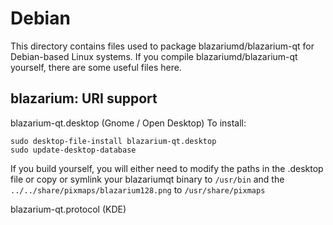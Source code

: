 
Debian
====================
This directory contains files used to package blazariumd/blazarium-qt
for Debian-based Linux systems. If you compile blazariumd/blazarium-qt yourself, there are some useful files here.

## blazarium: URI support ##


blazarium-qt.desktop  (Gnome / Open Desktop)
To install:

	sudo desktop-file-install blazarium-qt.desktop
	sudo update-desktop-database

If you build yourself, you will either need to modify the paths in
the .desktop file or copy or symlink your blazariumqt binary to `/usr/bin`
and the `../../share/pixmaps/blazarium128.png` to `/usr/share/pixmaps`

blazarium-qt.protocol (KDE)

